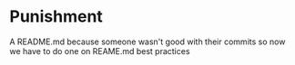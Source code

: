# Punishment
A README.md because someone wasn't good with their commits so now we have to do one on REAME.md best practices
